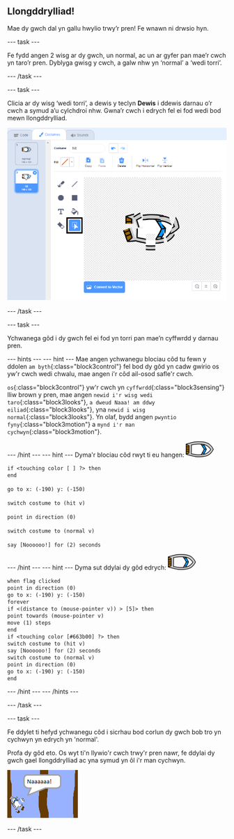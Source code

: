 ## Llongddrylliad!

Mae dy gwch dal yn gallu hwylio trwy’r pren! Fe wnawn ni drwsio hyn.

\--- task \---

Fe fydd angen 2 wisg ar dy gwch, un normal, ac un ar gyfer pan mae’r cwch yn taro’r pren. Dyblyga gwisg y cwch, a galw nhw yn ‘normal’ a ‘wedi torri’.

\--- /task \---

\--- task \---

Clicia ar dy wisg ‘wedi torri’, a dewis y teclyn **Dewis** i ddewis darnau o’r cwch a symud a’u cylchdroi nhw. Gwna’r cwch i edrych fel ei fod wedi bod mewn llongddrylliad.

![sgrinlun](images/boat-hit-costume-annotated.png)

\--- /task \---

\--- task \---

Ychwanega gôd i dy gwch fel ei fod yn torri pan mae’n cyffwrdd y darnau pren.

\--- hints \--- \--- hint \--- Mae angen ychwanegu blociau côd tu fewn y ddolen `am byth`{:class="block3control"} fel bod dy gôd yn cadw gwirio os yw'r cwch wedi chwalu, mae angen i'r côd ail-osod safle'r cwch.

`os`{:class="block3control"} yw'r cwch yn `cyffwrdd`{:class="block3sensing"} lliw brown y pren, mae angen `newid i'r wisg wedi taro`{:class="block3looks"}, `a dweud Naaa! am ddwy eiliad`{:class="block3looks"}, yna `newid i wisg normal`{:class="block3looks"}. Yn olaf, bydd angen `pwyntio fyny`{:class="block3motion"} a `mynd i'r man cychwyn`{:class="block3motion"}.

\--- /hint \--- \--- hint \--- Dyma'r blociau côd rwyt ti eu hangen: ![corlun-cwch](images/boat_resize.png)

```blocks3
if <touching color [ ] ?> then
end

go to x: (-190) y: (-150)

switch costume to (hit v)

point in direction (0)

switch costume to (normal v)

say [Noooooo!] for (2) seconds
```

\--- /hint \--- \--- hint \--- Dyma sut ddylai dy gôd edrych: ![corlun-cwch](images/boat_resize.png)

```blocks3
when flag clicked
point in direction (0)
go to x: (-190) y: (-150)
forever
if <(distance to (mouse-pointer v)) > [5]> then
point towards (mouse-pointer v)
move (1) steps
end
if <touching color [#663b00] ?> then
switch costume to (hit v)
say [Noooooo!] for (2) seconds
switch costume to (normal v)
point in direction (0)
go to x: (-190) y: (-150)
end
```

\--- /hint \--- \--- /hints \---

\--- /task \---

\--- task \---

Fe ddylet ti hefyd ychwanegu côd i sicrhau bod corlun dy gwch bob tro yn cychwyn yn edrych yn 'normal'.

Profa dy gôd eto. Os wyt ti'n llywio'r cwch trwy'r pren nawr, fe ddylai dy gwch gael llongddrylliad ac yna symud yn ôl i'r man cychwyn.

![sgrinlun](images/boat-crash.png)

\--- /task \---